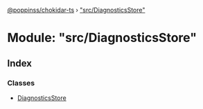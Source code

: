 [@poppinss/chokidar-ts](../README.md) › ["src/DiagnosticsStore"](_src_diagnosticsstore_.md)

# Module: "src/DiagnosticsStore"

## Index

### Classes

* [DiagnosticsStore](../classes/_src_diagnosticsstore_.diagnosticsstore.md)
